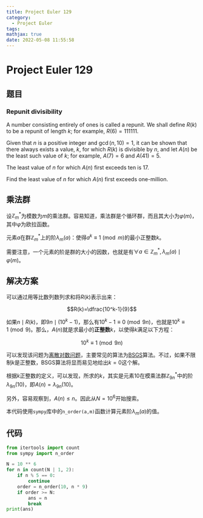 ```yaml
---
title: Project Euler 129
category:
  - Project Euler
tags:
mathjax: true
date: 2022-05-08 11:55:58
---
```


<escape><!-- more --></escape>

# Project Euler 129

## 题目

### Repunit divisibility

A number consisting entirely of ones is called a repunit. We shall define $R(k)$ to be a repunit of length $k$; for example, $R(6) = 111111$.

Given that $n$ is a positive integer and $\gcd(n, 10) = 1$, it can be shown that there always exists a value, $k$, for which $R(k)$ is divisible by $n$, and let $A(n)$ be the least such value of $k$; for example, $A(7) = 6$ and $A(41) = 5$.

The least value of $n$ for which $A(n)$ first exceeds ten is $17$.

Find the least value of $n$ for which $A(n)$ first exceeds one-million.

## 乘法群

设$\mathbb{Z}_{m}^*$为模数为$m$的乘法群。容易知道，乘法群是个循环群，而且其大小为$\varphi(m)$，其中$\varphi$为欧拉函数。

元素$a$在群$\mathbb{Z}_{m}^{\ast}$上的阶$\lambda_m(a)$：使得$a^k \equiv 1\pmod m$的最小正整数$k$。

需要注意，一个元素的阶是群的大小的因数，也就是有$\forall a \in \mathbb{Z}_m^{\ast},\lambda_m(a)\mid\varphi(m)$。

## 解决方案

可以通过用等比数列数列求和将$R(k)$表示出来：

$$R(k)=\dfrac{10^k-1}{9}$$

如果$n\mid R(k)$，即$9n\mid (10^k-1)$，那么有$10^k-1\equiv 0 \pmod {9n}$，也就是$10^k\equiv 1 \pmod {9}$。那么，$A(n)$就是求最小的**正整数**$k$，以使得$k$满足以下方程：

$$10^k\equiv 1 \pmod {9n}$$

可以发现该问题为[离散对数问题](https://en.wikipedia.org/wiki/Discrete_logarithm)，主要常见的算法为[BSGS](https://en.wikipedia.org/wiki/Baby-step_giant-step)算法。不过，如果不限制$k$是正整数，BSGS算法将显而易见地给出$k=0$这个解。

根据$k$正整数的定义，可以发现，所求的$k$，其实是元素$10$在模乘法群$\mathbb{Z}_{9n}^{\ast}$中的阶$\lambda_{9n}(10)$，即$A(n)=\lambda_{9n}(10)$。

另外，容易观察到，$A(n)\leq n$。因此从$N=10^6$开始搜索。

本代码使用`sympy`库中的`n_order(a,m)`函数计算元素阶$\lambda_m(a)$的值。

## 代码

```py
from itertools import count
from sympy import n_order

N = 10 ** 6
for n in count(N | 1, 2):
    if n % 5 == 0:
        continue
    order = n_order(10, n * 9)
    if order >= N:
        ans = n
        break
print(ans)

```
